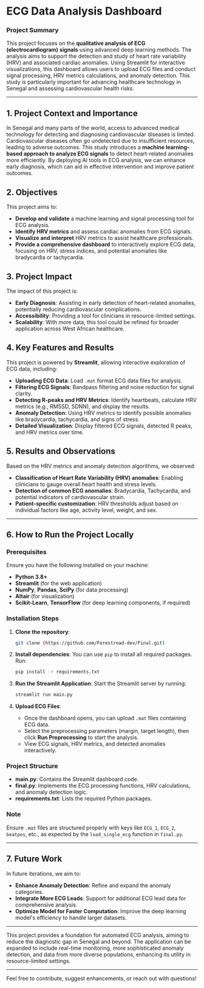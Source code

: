 

# ECG Data Analysis Dashboard

### Project Summary
This project focuses on the **qualitative analysis of ECG (electrocardiogram) signals** using advanced deep learning methods. The analysis aims to support the detection and study of heart rate variability (HRV) and associated cardiac anomalies. Using Streamlit for interactive visualizations, this dashboard allows users to upload ECG files and conduct signal processing, HRV metrics calculations, and anomaly detection. This study is particularly important for advancing healthcare technology in Senegal and assessing cardiovascular health risks.

---

## 1. Project Context and Importance
In Senegal and many parts of the world, access to advanced medical technology for detecting and diagnosing cardiovascular diseases is limited. Cardiovascular diseases often go undetected due to insufficient resources, leading to adverse outcomes. This study introduces a **machine learning-based approach to analyze ECG signals** to detect heart-related anomalies more efficiently. By deploying AI tools in ECG analysis, we can enhance early diagnosis, which can aid in effective intervention and improve patient outcomes.

## 2. Objectives
This project aims to:
- **Develop and validate** a machine learning and signal processing tool for ECG analysis.
- **Identify HRV metrics** and assess cardiac anomalies from ECG signals.
- **Visualize and interpret** HRV metrics to assist healthcare professionals.
- **Provide a comprehensive dashboard** to interactively explore ECG data, focusing on HRV, stress indices, and potential anomalies like bradycardia or tachycardia.

## 3. Project Impact
The impact of this project is:
- **Early Diagnosis**: Assisting in early detection of heart-related anomalies, potentially reducing cardiovascular complications.
- **Accessibility**: Providing a tool for clinicians in resource-limited settings.
- **Scalability**: With more data, this tool could be refined for broader application across West African healthcare.

## 4. Key Features and Results
This project is powered by **Streamlit**, allowing interactive exploration of ECG data, including:
- **Uploading ECG Data**: Load `.mat` format ECG data files for analysis.
- **Filtering ECG Signals**: Bandpass filtering and noise reduction for signal clarity.
- **Detecting R-peaks and HRV Metrics**: Identify heartbeats, calculate HRV metrics (e.g., RMSSD, SDNN), and display the results.
- **Anomaly Detection**: Using HRV metrics to identify possible anomalies like bradycardia, tachycardia, and signs of stress.
- **Detailed Visualization**: Display filtered ECG signals, detected R peaks, and HRV metrics over time.

## 5. Results and Observations
Based on the HRV metrics and anomaly detection algorithms, we observed:
- **Classification of Heart Rate Variability (HRV) anomalies**: Enabling clinicians to gauge overall heart health and stress levels.
- **Detection of common ECG anomalies**: Bradycardia, Tachycardia, and potential indicators of cardiovascular strain.
- **Patient-specific customization**: HRV thresholds adjust based on individual factors like age, activity level, weight, and sex.

---

## 6. How to Run the Project Locally

### Prerequisites
Ensure you have the following installed on your machine:
- **Python 3.8+**
- **Streamlit** (for the web application)
- **NumPy**, **Pandas**, **SciPy** (for data processing)
- **Altair** (for visualization)
- **Scikit-Learn**, **TensorFlow** (for deep learning components, if required)

### Installation Steps
1. **Clone the repository**:
   ```bash
   git clone (https://github.com/Forestroad-dev/Final.git)
   ```

2. **Install dependencies**:
   You can use `pip` to install all required packages. Run:
   ```bash
   pip install -r requirements.txt
   ```

3. **Run the Streamlit Application**:
   Start the Streamlit server by running:
   ```bash
   streamlit run main.py
   ```

4. **Upload ECG Files**:
   - Once the dashboard opens, you can upload `.mat` files containing ECG data.
   - Select the preprocessing parameters (margin, target length), then click **Run Preprocessing** to start the analysis.
   - View ECG signals, HRV metrics, and detected anomalies interactively.

### Project Structure
- **main.py**: Contains the Streamlit dashboard code.
- **final.py**: Implements the ECG processing functions, HRV calculations, and anomaly detection logic.
- **requirements.txt**: Lists the required Python packages.

### Note
Ensure `.mat` files are structured properly with keys like `ECG_1`, `ECG_2`, `beatpos`, etc., as expected by the `load_single_ecg` function in `final.py`.

---

## 7. Future Work
In future iterations, we aim to:
- **Enhance Anomaly Detection**: Refine and expand the anomaly categories.
- **Integrate More ECG Leads**: Support for additional ECG lead data for comprehensive analysis.
- **Optimize Model for Faster Computation**: Improve the deep learning model's efficiency to handle larger datasets.

---

This project provides a foundation for automated ECG analysis, aiming to reduce the diagnostic gap in Senegal and beyond. The application can be expanded to include real-time monitoring, more sophisticated anomaly detection, and data from more diverse populations, enhancing its utility in resource-limited settings.

---

Feel free to contribute, suggest enhancements, or reach out with questions!
